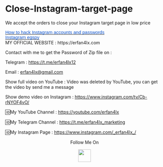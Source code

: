 # Close-Instagram-target-page
We accept the orders to close your Instagram target page in low price
<p style="margin: 0in;"><a href="https://github.com/ranahamzaY/How-to-hack-Instagram-accounts-and-passwords"><span style="color: #1155cc; font-family: &quot;Arial&quot;,sans-serif; font-size: 11.0pt;"><span style="text-decoration-skip-ink: none; white-space-collapse: preserve;">How to hack Instagram accounts and passwords</span></span></a><o:p></o:p></p>

<p style="margin: 0in;"><a href="https://rb.gy/4jxml"><span style="color: #1155cc; font-family: &quot;Arial&quot;,sans-serif; font-size: 11.0pt;"><span style="text-decoration-skip-ink: none; white-space-collapse: preserve;">Instagram egspy</span></span></a><o:p></o:p></p>
 MY OFFICIAL WEBSITE : https://erfan4lx.com

Contact with me to get the Password of Zip file on :

 Telegram : https://t.me/erfan4lx12
  
 Email : erfan4lx@gmail.com
 
Show full video on YouTube : Video was deleted by YouTube, you can get the video by send me a message

Show demo video on Instagram : https://www.instagram.com/tv/Cb-rNYOF4vO/
 

🆔My YouTube Channel : https://youtube.com/erfan4lx

🆔My Telegram Channel : https://t.me/erfan4lx_marketing

🆔My Instagram Page : https://www.instagram.com/_erfan4lx_/

<p align="center">
  Follow Me On
</p>
<p align="center">
  <a href="https://www.youtube.com/c/erfan4lx?sub_confirmation=1">
    <img src="https://www.iconsdb.com/icons/preview/black/youtube-4-xxl.png" width="40" height="40">
  </a>
</p>
